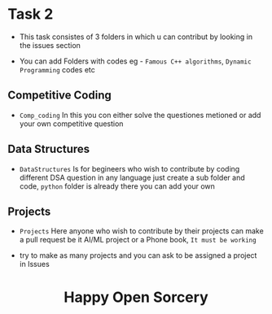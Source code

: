 # Task 2

- This task consistes of 3 folders in which u can contribut by looking in the issues section

- You can add Folders with codes eg - `Famous C++ algorithms`, `Dynamic Programming` codes etc

## Competitive Coding
- `Comp_coding` In this you con either solve the questiones metioned or add your own competitive question

## Data Structures
- `DataStructures` Is for begineers who wish to contribute by coding different DSA question in any language just create a sub folder and code, `python` folder is already there you can add your own

## Projects
- `Projects` Here anyone who wish to contribute by their projects can make a pull request be it AI/ML project or a Phone book, `It must be working`

- try to make as many projects and you can ask to be assigned a project in Issues

<div align="center">
  <h1> Happy Open Sorcery</h1>
</div>
